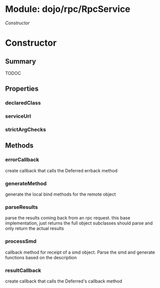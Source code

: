 # Module: dojo/rpc/RpcService

*Constructor*

# Constructor

## Summary

TODOC
## Properties

### declaredClass


### serviceUrl


### strictArgChecks


## Methods

### errorCallback
create callback that calls the Deferred errback method

### generateMethod
generate the local bind methods for the remote object

### parseResults
parse the results coming back from an rpc request.  this
base implementation, just returns the full object
subclasses should parse and only return the actual results

### processSmd
callback method for receipt of a smd object.  Parse the smd
and generate functions based on the description

### resultCallback
create callback that calls the Deferred's callback method

